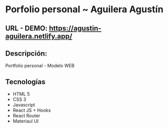 # Porfolio personal ~ Aguilera Agustín


## URL - DEMO: https://agustin-aguilera.netlify.app/


## Descripción: 
Portfolio personal - Modelo WEB

## Tecnologías
- HTML 5
- CSS 3
- Javascript
- React JS + Hooks
- React Router
- Materiaul UI
